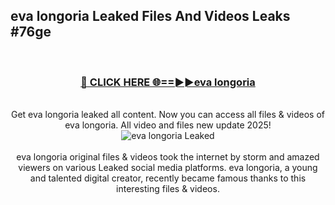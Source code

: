 ## eva longoria Leaked Files And Videos Leaks #76ge
<br>
<div align="center">
<h3><a href="https://watchclip.my.id/eva longoria" rel="nofollow">🔴 CLICK HERE 🌐==►►eva longoria</a></h3>
<br>
Get eva longoria leaked all content. Now you can access all files & videos of eva longoria. All video and files new update 2025!
<br>
<a href="https://watchclip.my.id/eva longoria" rel="nofollow" data-target="animated-image.originalLink"><img src="https://i.ibb.co.com/WyWwxjT/player-gif2.gif" alt="eva longoria Leaked" style="max-width: 100%; display: inline-block;" data-target="animated-image.originalImage"></a>
<br><br>
eva longoria original files & videos took the internet by storm and amazed viewers on various Leaked social media platforms. eva longoria, a young and talented digital creator, recently became famous thanks to this interesting files & videos.
</div>
<br>